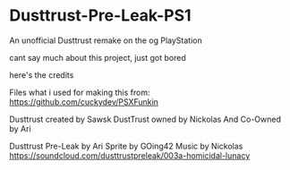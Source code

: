 # Dusttrust-Pre-Leak-PS1
An unofficial Dusttrust remake on the og PlayStation

cant say much about this project, just got bored

here's the credits

Files what i used for making this from: https://github.com/cuckydev/PSXFunkin

Dusttrust created by Sawsk
DustTrust owned by Nickolas And Co-Owned by Ari

Dusttrust Pre-Leak by Ari
Sprite by GOing42
Music by Nickolas
https://soundcloud.com/dusttrustpreleak/003a-homicidal-lunacy
